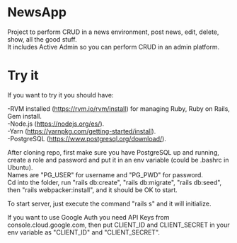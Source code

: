 # NewsApp

Project to perform CRUD in a news environment, post news, edit, delete, show, all the good stuff.  
It includes Active Admin so you can perform CRUD in an admin platform.

# Try it

If you want to try it you should have:

-RVM installed (https://rvm.io/rvm/install) for managing Ruby, Ruby on Rails, Gem install.  
-Node.js (https://nodejs.org/es/).  
-Yarn (https://yarnpkg.com/getting-started/install).  
-PostgreSQL (https://www.postgresql.org/download/).

After cloning repo, first make sure you have PostgreSQL up and running, create a role and password and put it in an env variable (could be .bashrc in Ubuntu).  
Names are "PG_USER" for username and "PG_PWD" for password.  
Cd into the folder, run "rails db:create", "rails db:migrate", "rails db:seed", then "rails webpacker:install", and it should be OK to start.

To start server, just execute the command "rails s" and it will initialize.

If you want to use Google Auth you need API Keys from console.cloud.google.com, then put CLIENT_ID and CLIENT_SECRET in your env variable as "CLIENT_ID" and "CLIENT_SECRET".
